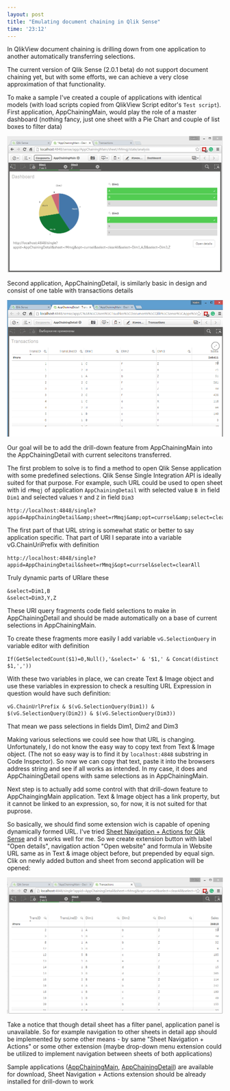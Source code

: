 ```yaml
--- 
layout: post
title: "Emulating document chaining in Qlik Sense"
time: '23:12'
---
```



In QlikView document chaining is drilling down from one application to another automatically transferring selections.

The current version of Qlik Sense (2.0.1 beta) do not support document chaining yet, but with some efforts, we can achieve a very close approximation of that functionality.

To make a sample I've created a couple of applications with identical models (with load scripts copied from QlikView Script editor's `Test script`).
First application, AppChainingMain, would play the role of a master dashboard (nothing fancy, just one sheet with a Pie Chart and couple of list boxes to filter data)

<img src="/images/app-chaining-main.png" alt="AppChainingMain" width="700">

Second application, AppChainingDetail, is similarly basic in design and consist of one table with transactions details

<img src="/images/app-chaining-detail.png" alt="AppChainingDetail" width="700">


Our goal will be to add the drill-down feature from AppChainingMain into the AppChainingDetail with current selecitons transferred.


The first problem to solve is to find a method to open Qlik Sense application with some predefined selections. Qlik Sense Single Integration API is ideally suited for that purpose. 
For example, such URL could be used to open sheet with id `rMmqj` of application `AppChainingDetail` with selected value `B `in field `Dim1` and selected values `Y` and `Z` in field `Dim3`


    http://localhost:4848/single?appid=AppChainingDetail&amp;sheet=rMmqj&amp;opt=currsel&amp;select=clearAll&amp;select=Dim1,B&amp;select=Dim3,Y,Z

The first part of that URL string is somewhat static or better to say application specific. That part of URI I separate into a variable
vG.ChainUriPrefix with definition

    http://localhost:4848/single?appid=AppChainingDetail&sheet=rMmqj&opt=currsel&select=clearAll


Truly dynamic parts of URIare these

    &select=Dim1,B
    &select=Dim3,Y,Z

These URI query fragments code field selections to make in AppChainingDetail and should be made automatically on a base of current selections in AppChainingMain.

To create these fragments more easily I add variable `vG.SelectionQuery` in variable editor with definition

    If(GetSelectedCount($1)=0,Null(),'&select=' & '$1,' & Concat(distinct $1,','))

With these two variables in place, we can create Text & Image object and use these variables in expression to check a resulting URL Expression in question would have such definition:
 
    vG.ChainUrlPrefix & $(vG.SelectionQuery(Dim1)) & $(vG.SelectionQuery(Dim2)) & $(vG.SelectionQuery(Dim3))

That mean we pass selections in fields Dim1, Dim2 and Dim3

Making various selections we could see how that URL is changing. Unfortunately, I do not know the easy way to copy text from Text & Image object. (The not so easy way is to find it by `localhost:4848` substring in Code Inspector). So now we can copy that text, paste it into the browsers address string and see if all works as intended. In my case, it does and AppChainingDetail opens with same selections as in AppChainingMain.

Next step is to actually add some control with that drill-down feature to AppChaingingMain application. Text & Image object has a link property, but it cannot be linked to an expression, so, for now, it is not suited for that puprose.

So basically, we should find some extension wich is capable of opening dynamically formed URL. I've tried  [Sheet Navigation + Actions for Qlik Sense](http://branch.qlik.com/projects/showthread.php?647-Sheet-Navigation-Actions-for-Qlik-Sense) and it works well for me. So we create extension button with label "Open details", navigation action "Open website" and formula in Website URL same as in Text & image object before, but prepended by equal sign. Clik on newly added button and sheet from second application will be opened:

<img src="/images/app-chaining-drilldown.png" alt="Drill down" width="700">


Take a notice that though detail sheet has a filter panel, application panel is unavailable. So for example navigation to other sheets in detail app should be implemented by some other means - by same "Sheet Navigation + Actions" or some other extension (maybe drop-down menu extension could be utilized to implement navigation between sheets of both applications)



Sample applications ([AppChainingMain](downloads/AppChainingMain.qvf), [AppChainingDetail](downloads/AppChainingDetail.qvf)) are available for download, Sheet Navigation + Actions extension should be already installed for drill-down to work
